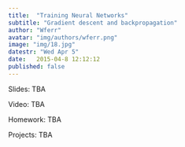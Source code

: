 ```yaml
---
title:  "Training Neural Networks"
subtitle: "Gradient descent and backpropagation"
author: "Wferr"
avatar: "img/authors/wferr.png"
image: "img/18.jpg"
datestr: "Wed Apr 5"
date:   2015-04-8 12:12:12
published: false
---
```


Slides: TBA

Video: TBA

Homework: TBA

Projects: TBA
